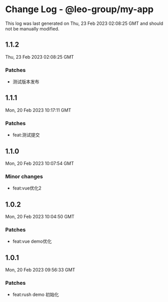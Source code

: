 # Change Log - @leo-group/my-app

This log was last generated on Thu, 23 Feb 2023 02:08:25 GMT and should not be manually modified.

## 1.1.2
Thu, 23 Feb 2023 02:08:25 GMT

### Patches

- 测试版本发布

## 1.1.1
Mon, 20 Feb 2023 10:17:11 GMT

### Patches

- feat:测试提交

## 1.1.0
Mon, 20 Feb 2023 10:07:54 GMT

### Minor changes

- feat:vue优化2

## 1.0.2
Mon, 20 Feb 2023 10:04:50 GMT

### Patches

- feat:vue demo优化

## 1.0.1
Mon, 20 Feb 2023 09:56:33 GMT

### Patches

- feat:rush demo 初始化

